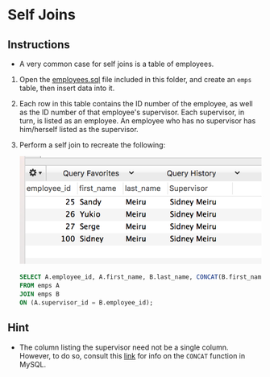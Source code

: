 # Self Joins

## Instructions

* A very common case for self joins is a table of employees. 

1. Open the [employees.sql](../Resources/employees.sql) file included in this folder, and create an `emps` table, then insert data into it.

2. Each row in this table contains the ID number of the employee, as well as the ID number of that employee's supervisor. Each supervisor, in turn, is listed as an employee. An employee who has no supervisor has him/herself listed as the supervisor. 

3. Perform a self join to recreate the following:

   ![Self Join](../Images/self_join.png)

   ```sql
   SELECT A.employee_id, A.first_name, B.last_name, CONCAT(B.first_name, ' ', B.last_name) AS 'Supervisor'
   FROM emps A
   JOIN emps B
   ON (A.supervisor_id = B.employee_id);
   ```

## Hint

* The column listing the supervisor need not be a single column. However, to do so, consult this [link](https://www.w3schools.com/SQl/func_mysql_concat.asp) for info on the `CONCAT` function in MySQL.
